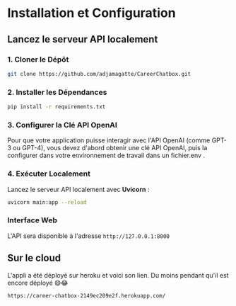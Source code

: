 
# Installation et Configuration
## Lancez le serveur API localement

### 1. **Cloner le Dépôt**

```bash
git clone https://github.com/adjamagatte/CareerChatbox.git
```

### 2. **Installer les Dépendances**

```bash
pip install -r requirements.txt
```

### 3. **Configurer la Clé API OpenAI**

Pour que votre application puisse interagir avec l'API OpenAI (comme GPT-3 ou GPT-4), vous devez d'abord obtenir une clé API OpenAI, puis la configurer dans votre environnement de travail dans un fichier.env .
### 4. **Exécuter Localement**

Lancez le serveur API localement avec **Uvicorn** :

```bash
uvicorn main:app --reload
```
### Interface Web
L'API sera disponible à l'adresse `http://127.0.0.1:8000`

## Sur le cloud
L'appli a été déployé sur heroku et voici son lien. 
Du moins pendant qu'il est encore déployé 😄😂

```bash
https://career-chatbox-2149ec209e2f.herokuapp.com/

```
